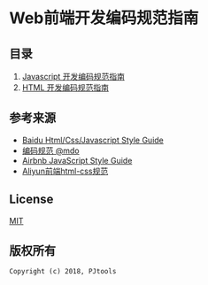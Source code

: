 # Web前端开发编码规范指南

## 目录

  1. [Javascript 开发编码规范指南](https://github.com/PJtools/web-norm/blob/master/javascript.md)
  2. [HTML 开发编码规范指南](https://github.com/PJtools/web-norm/blob/master/html.md)

## 参考来源

  - [Baidu Html/Css/Javascript Style Guide](https://github.com/ecomfe)
  - [编码规范 @mdo](https://codeguide.bootcss.com/)
  - [Airbnb JavaScript Style Guide](https://github.com/airbnb/javascript)
  - [Aliyun前端html-css规范](https://yq.aliyun.com/articles/51487)

## License
  [MIT](http://opensource.org/licenses/MIT)

## 版权所有

  ```
  Copyright (c) 2018, PJtools
  ```

